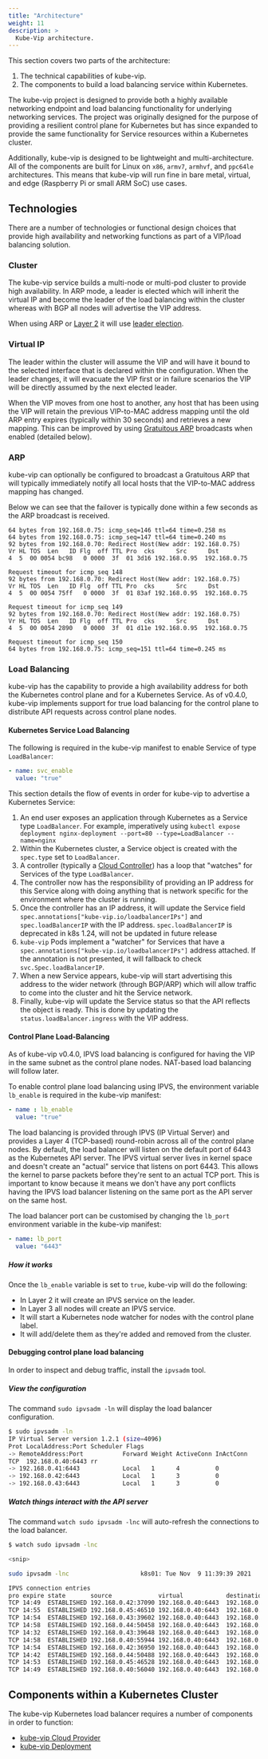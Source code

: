 ```yaml
---
title: "Architecture"
weight: 11
description: >
  Kube-Vip architecture.
---
```


This section covers two parts of the architecture:

1. The technical capabilities of kube-vip.
2. The components to build a load balancing service within Kubernetes.

The kube-vip project is designed to provide both a highly available networking endpoint and load balancing functionality for underlying networking services. The project was originally designed for the purpose of providing a resilient control plane for Kubernetes but has since expanded to provide the same functionality for Service resources within a Kubernetes cluster.

Additionally, kube-vip is designed to be lightweight and multi-architecture. All of the components are built for Linux on `x86`, `armv7`, `armhvf`, and `ppc64le` architectures. This means that kube-vip will run fine in bare metal, virtual, and edge (Raspberry Pi or small ARM SoC) use cases.

## Technologies

There are a number of technologies or functional design choices that provide high availability and networking functions as part of a VIP/load balancing solution.

### Cluster

The kube-vip service builds a multi-node or multi-pod cluster to provide high availability. In ARP mode, a leader is elected which will inherit the virtual IP and become the leader of the load balancing within the cluster whereas with BGP all nodes will advertise the VIP address.

When using ARP or [Layer 2](https://osi-model.com/data-link-layer/) it will use [leader election](https://godoc.org/k8s.io/client-go/tools/leaderelection).

### Virtual IP

The leader within the cluster will assume the VIP and will have it bound to the selected interface that is declared within the configuration. When the leader changes, it will evacuate the VIP first or in failure scenarios the VIP will be directly assumed by the next elected leader.

When the VIP moves from one host to another, any host that has been using the VIP will retain the previous VIP-to-MAC address mapping until the old ARP entry expires (typically within 30 seconds) and retrieves a new mapping. This can be improved by using [Gratuitous ARP](https://wiki.wireshark.org/Gratuitous_ARP) broadcasts when enabled (detailed below).

### ARP

kube-vip can optionally be configured to broadcast a Gratuitous ARP that will typically immediately notify all local hosts that the VIP-to-MAC address mapping has changed.

Below we can see that the failover is typically done within a few seconds as the ARP broadcast is received.

```
64 bytes from 192.168.0.75: icmp_seq=146 ttl=64 time=0.258 ms
64 bytes from 192.168.0.75: icmp_seq=147 ttl=64 time=0.240 ms
92 bytes from 192.168.0.70: Redirect Host(New addr: 192.168.0.75)
Vr HL TOS  Len   ID Flg  off TTL Pro  cks      Src      Dst
4  5  00 0054 bc98   0 0000  3f  01 3d16 192.168.0.95  192.168.0.75

Request timeout for icmp_seq 148
92 bytes from 192.168.0.70: Redirect Host(New addr: 192.168.0.75)
Vr HL TOS  Len   ID Flg  off TTL Pro  cks      Src      Dst
4  5  00 0054 75ff   0 0000  3f  01 83af 192.168.0.95  192.168.0.75

Request timeout for icmp_seq 149
92 bytes from 192.168.0.70: Redirect Host(New addr: 192.168.0.75)
Vr HL TOS  Len   ID Flg  off TTL Pro  cks      Src      Dst
4  5  00 0054 2890   0 0000  3f  01 d11e 192.168.0.95  192.168.0.75

Request timeout for icmp_seq 150
64 bytes from 192.168.0.75: icmp_seq=151 ttl=64 time=0.245 ms
```

### Load Balancing

kube-vip has the capability to provide a high availability address for both the Kubernetes control plane and for a Kubernetes Service. As of v0.4.0, kube-vip implements support for true load balancing for the control plane to distribute API requests across control plane nodes.

#### Kubernetes Service Load Balancing

The following is required in the kube-vip manifest to enable Service of type `LoadBalancer`:

```yaml
- name: svc_enable
  value: "true"
```

This section details the flow of events in order for kube-vip to advertise a Kubernetes Service:

1. An end user exposes an application through Kubernetes as a Service type `LoadBalancer`. For example, imperatively using `kubectl expose deployment nginx-deployment --port=80 --type=LoadBalancer --name=nginx`
2. Within the Kubernetes cluster, a Service object is created with the `spec.type` set to `LoadBalancer`.
3. A controller (typically a [Cloud Controller](/docs/usage/cloud-provider/)) has a loop that "watches" for Services of the type `LoadBalancer`.
4. The controller now has the responsibility of providing an IP address for this Service along with doing anything that is network specific for the environment where the cluster is running.
5. Once the controller has an IP address, it will update the Service field `spec.annotations["kube-vip.io/loadbalancerIPs"]` and `spec.loadBalancerIP` with the IP address. `spec.loadBalancerIP` is deprecated in k8s 1.24, will not be updated in future release
6. `kube-vip` Pods implement a "watcher" for Services that have a `spec.annotations["kube-vip.io/loadbalancerIPs"]` address attached. If the annotation is not presented, it will fallback to check `svc.Spec.loadBalancerIP`.
7. When a new Service appears, kube-vip will start advertising this address to the wider network (through BGP/ARP) which will allow traffic to come into the cluster and hit the Service network.
8. Finally, kube-vip will update the Service status so that the API reflects the object is ready. This is done by updating the `status.loadBalancer.ingress` with the VIP address.

#### Control Plane Load-Balancing

As of kube-vip v0.4.0, IPVS load balancing is configured for having the VIP in the same subnet as the control plane nodes. NAT-based load balancing will follow later.

To enable control plane load balancing using IPVS, the environment variable `lb_enable` is required in the kube-vip manifest:

```yaml
- name : lb_enable
  value: "true"
```

The load balancing is provided through IPVS (IP Virtual Server) and provides a Layer 4 (TCP-based) round-robin across all of the control plane nodes. By default, the load balancer will listen on the default port of 6443 as the Kubernetes API server. The IPVS virtual server lives in kernel space and doesn't create an "actual" service that listens on port 6443. This allows the kernel to parse packets before they're sent to an actual TCP port. This is important to know because it means we don't have any port conflicts having the IPVS load balancer listening on the same port as the API server on the same host.

The load balancer port can be customised by changing the `lb_port` environment variable in the kube-vip manifest:

```yaml
- name: lb_port
  value: "6443"
```

##### How it works

Once the `lb_enable` variable is set to `true`, kube-vip will do the following:

- In Layer 2 it will create an IPVS service on the leader.
- In Layer 3 all nodes will create an IPVS service.
- It will start a Kubernetes node watcher for nodes with the control plane label.
- It will add/delete them as they're added and removed from the cluster.

#### Debugging control plane load balancing

In order to inspect and debug traffic, install the `ipvsadm` tool.

##### View the configuration

The command `sudo ipvsadm -ln` will display the load balancer configuration.

```sh
$ sudo ipvsadm -ln
IP Virtual Server version 1.2.1 (size=4096)
Prot LocalAddress:Port Scheduler Flags
-> RemoteAddress:Port           Forward Weight ActiveConn InActConn
TCP  192.168.0.40:6443 rr
-> 192.168.0.41:6443            Local   1      4          0
-> 192.168.0.42:6443            Local   1      3          0
-> 192.168.0.43:6443            Local   1      3          0
```

##### Watch things interact with the API server

The command `watch sudo ipvsadm -lnc` will auto-refresh the connections to the load balancer.

```sh
$ watch sudo ipvsadm -lnc

<snip>

sudo ipvsadm -lnc                    k8s01: Tue Nov  9 11:39:39 2021

IPVS connection entries
pro expire state       source             virtual            destination
TCP 14:49  ESTABLISHED 192.168.0.42:37090 192.168.0.40:6443  192.168.0.41:6443
TCP 14:55  ESTABLISHED 192.168.0.45:46510 192.168.0.40:6443  192.168.0.41:6443
TCP 14:54  ESTABLISHED 192.168.0.43:39602 192.168.0.40:6443  192.168.0.43:6443
TCP 14:58  ESTABLISHED 192.168.0.44:50458 192.168.0.40:6443  192.168.0.42:6443
TCP 14:32  ESTABLISHED 192.168.0.43:39648 192.168.0.40:6443  192.168.0.42:6443
TCP 14:58  ESTABLISHED 192.168.0.40:55944 192.168.0.40:6443  192.168.0.41:6443
TCP 14:54  ESTABLISHED 192.168.0.42:36950 192.168.0.40:6443  192.168.0.41:6443
TCP 14:42  ESTABLISHED 192.168.0.44:50488 192.168.0.40:6443  192.168.0.43:6443
TCP 14:53  ESTABLISHED 192.168.0.45:46528 192.168.0.40:6443  192.168.0.43:6443
TCP 14:49  ESTABLISHED 192.168.0.40:56040 192.168.0.40:6443  192.168.0.42:6443
```

## Components within a Kubernetes Cluster

The kube-vip Kubernetes load balancer requires a number of components in order to function:

- [kube-vip Cloud Provider](https://github.com/kube-vip/kube-vip-cloud-provider)
- [kube-vip Deployment](https://github.com/kube-vip/kube-vip)
